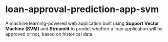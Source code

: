 # loan-approval-prediction-app-svm
A machine learning-powered web application built using **Support Vector Machine (SVM)** and **Streamlit** to predict whether a loan application will be approved or not, based on historical data.
